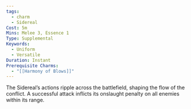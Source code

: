 ```yaml
---
tags:
  - charm
  - Sidereal
Cost: 5m
Mins: Melee 3, Essence 1
Type: Supplemental
Keywords:
  - Uniform
  - Versatile
Duration: Instant
Prerequisite Charms:
  - "[[Harmony of Blows]]"
---
```

The Sidereal’s actions ripple across the battlefield, shaping the flow of the conflict. A successful attack inflicts its onslaught penalty on all enemies within its range.